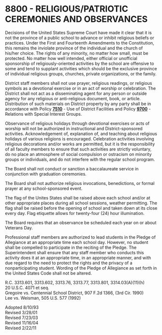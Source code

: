 8800 - RELIGIOUS/PATRIOTIC CEREMONIES AND OBSERVANCES
=====================================================

Decisions of the United States Supreme Court have made it clear that it
is not the province of a public school to advance or inhibit religious
beliefs or practices. Under the First and Fourteenth Amendments to the
Constitution, this remains the inviolate province of the individual and
the church of his/her choice. The rights of any minority, no matter how
small, must be protected. No matter how well intended, either official
or unofficial sponsorship of religiously-oriented activities by the
school are offensive to some and tend to supplant activities which
should be the exclusive province of individual religious groups,
churches, private organizations, or the family.

District staff members shall not use prayer, religious readings, or
religious symbols as a devotional exercise or in an act of worship or
celebration. The District shall not act as a disseminating agent for any
person or outside agency for any religious or anti-religious document,
book, or article. Distribution of such materials on District property by
any party shall be in accordance with Policy [**7510**](po7510.htm) -
Use of District Facilities and Policy [**9700**](po9700.htm) - Relations
with Special Interest Groups.

Observance of religious holidays through devotional exercises or acts of
worship will not be authorized in instructional and District-sponsored
activities. Acknowledgement of, explanation of, and teaching about
religious holidays of various religions is encouraged. Celebration
activities involving religious decorations and/or works are permitted,
but it is the responsibility of all faculty members to ensure that such
activities are strictly voluntary, do no place an atmosphere of social
compulsion or ostracism on minority groups or individuals, and do not
interfere with the regular school program.

The Board shall not conduct or sanction a baccalaureate service in
conjunction with graduation ceremonies.

The Board shall not authorize religious invocations, benedictions, or
formal prayer at any school-sponsored event.

The flag of the Unites States shall be raised above each school and/or
at other appropriate places during all school sessions, weather
permitting. The flag shall be raised before the opening of school and
taken down at its close every day. Flag etiquette allows for twenty-four
(24) hour illumination.

The Board requires that an observance be scheduled each year on or about
Veterans Day.

Professional staff members are authorized to lead students in the Pledge
of Allegiance at an appropriate time each school day. However, no
student shall be compelled to participate in the reciting of the Pledge.
The Superintendent shall ensure that any staff member who conducts this
activity does it at an appropriate time, in an appropriate manner, and
with due regard to the need to protect the rights and the privacy of a
nonparticipating student. Wording of the Pledge of Allegiance as set
forth in the United States Code shall not be altered.

R.C. 3313.601, 3313.602, 3313.76, 3313.77, 3313.801, 3314.03(A)(11)(h)\
 20 U.S.C. 4071 et seq.\
 Gregoire vs. Centennial School District, 907 F.2d 1366, (3rd Cir.
1990)\
 Lee vs. Weisman, 505 U.S. 577 (1992)

Adopted 8/10/93\
 Revised 3/28/01\
 Revised 7/23/03\
 Revised 11/16/04\
 Revised 2/22/11
